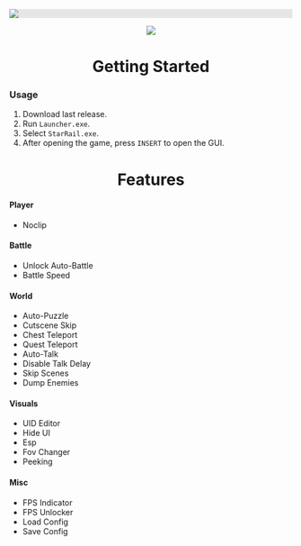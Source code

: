 <p align="center">
  <img style="display: block;-webkit-user-select: none;margin: auto;background-color: hsl(0, 0%, 90%);transition: background-color 300ms;" src="https://i.imgur.com/JVAenG1.png">
</p>

<p align="center">
 <a href="https://discord.gg/tPKFCs4VbB"><img src="https://img.shields.io/discord/1207191906958975006?label=Discord&logo=discord&style=for-the-badge&color=blue"></a>
</p>

<h1 align="center">Getting Started</h1>

### Usage

1. Download last release.
2. Run `Launcher.exe`.
3. Select `StarRail.exe`.
4. After opening the game, press `INSERT` to open the GUI.

<h1 align="center">Features</h1>

#### Player

- Noclip

#### Battle

- Unlock Auto-Battle
- Battle Speed

#### World

- Auto-Puzzle
- Cutscene Skip
- Chest Teleport
- Quest Teleport
- Auto-Talk
- Disable Talk Delay
- Skip Scenes
- Dump Enemies

#### Visuals

- UID Editor
- Hide UI
- Esp
- Fov Changer
- Peeking

#### Misc

- FPS Indicator
- FPS Unlocker
- Load Config
- Save Config
